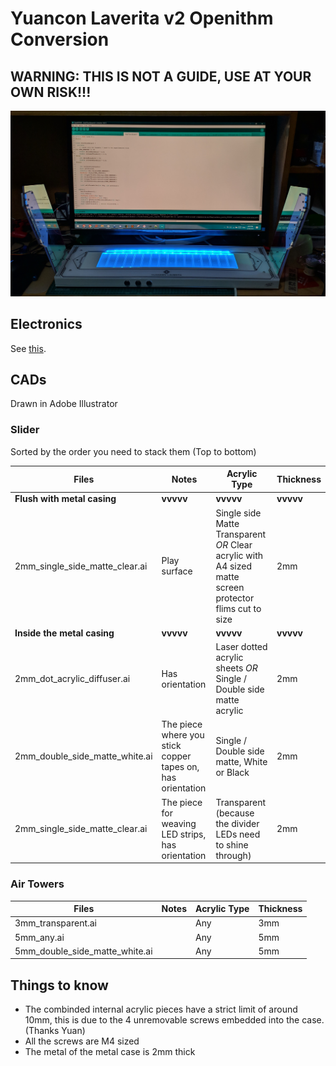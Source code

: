 # Yuancon Laverita v2 Openithm Conversion

## WARNING: THIS IS NOT A GUIDE, USE AT YOUR OWN RISK!!!

![lav_open.jpg](lav_open.jpg)

## Electronics

See [this](https://github.com/jmontineri/OpeNITHM/).

## CADs

Drawn in Adobe Illustrator

### Slider

Sorted by the order you need to stack them (Top to bottom)

| Files                          | Notes                                                      | Acrylic Type                                                                                            | Thickness |
| ------------------------------ | ---------------------------------------------------------- | ------------------------------------------------------------------------------------------------------- | --------- |
| **Flush with metal casing**    | **vvvvv**                                                  | **vvvvv**                                                                                               | **vvvvv** |
| 2mm_single_side_matte_clear.ai | Play surface                                               | Single side Matte Transparent *OR* Clear acrylic with A4 sized matte screen protector flims cut to size | 2mm       |
| **Inside the metal casing**    | **vvvvv**                                                  | **vvvvv**                                                                                               | **vvvvv** |
| 2mm_dot_acrylic_diffuser.ai    | Has orientation                                            | Laser dotted acrylic sheets *OR* Single / Double side matte acrylic                                     | 2mm       |
| 2mm_double_side_matte_white.ai | The piece where you stick copper tapes on, has orientation | Single / Double side matte, White or Black                                                              | 2mm       |
| 2mm_single_side_matte_clear.ai | The piece for weaving LED strips, has orientation          | Transparent (because the divider LEDs need to shine through)                                            | 2mm       |

### Air Towers

| Files                          | Notes | Acrylic Type | Thickness |
| ------------------------------ | ----- | ------------ | --------- |
| 3mm_transparent.ai             |       | Any          | 3mm       |
| 5mm_any.ai                     |       | Any          | 5mm       |
| 5mm_double_side_matte_white.ai |       | Any          | 5mm       |

## Things to know

* The combinded internal acrylic pieces have a strict limit of around 10mm, this is due to the 4 unremovable screws embedded into the case. (Thanks Yuan)
* All the screws are M4 sized
* The metal of the metal case is 2mm thick
